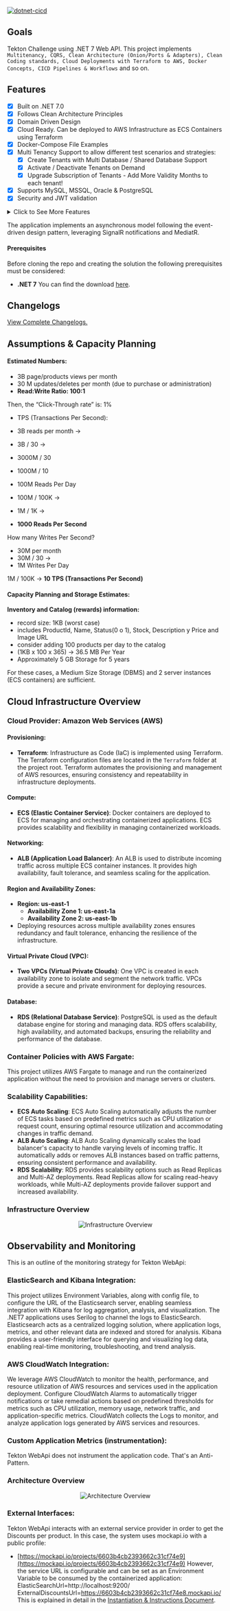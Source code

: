 [![dotnet-cicd](https://github.com/angelbus/tekton-api/actions/workflows/dotnet.yml/badge.svg?branch=main)](https://github.com/angelbus/tekton-webapi/actions/workflows/dotnet.yml)

## Goals

Tekton Challenge using .NET 7 Web API. This project implements `Multitenancy, CQRS, Clean Architecture (Onion/Ports & Adapters), Clean Coding standards, Cloud Deployments with Terraform to AWS, Docker Concepts, CICD Pipelines & Workflows` and so on.

## Features

- [x] Built on .NET 7.0
- [x] Follows Clean Architecture Principles
- [x] Domain Driven Design
- [x] Cloud Ready. Can be deployed to AWS Infrastructure as ECS Containers using Terraform
- [x] Docker-Compose File Examples
- [x] Multi Tenancy Support to allow different test scenarios and strategies:
  - [x] Create Tenants with Multi Database / Shared Database Support
  - [x] Activate / Deactivate Tenants on Demand
  - [x] Upgrade Subscription of Tenants - Add More Validity Months to each tenant!
- [x] Supports MySQL, MSSQL, Oracle & PostgreSQL
- [x] Security and JWT validation

<details>
  The following tools and implementations are related to specific design patterns:
  <summary>Click to See More Features</summary>

- [x] Uses Entity Framework Core as DB Abstraction
- [x] Flexible Repository Pattern
- [x] Dapper Integration for Optimal Performance
- [x] Serilog Integration with various Sinks - File, SEQ, Kibana
- [x] OpenAPI - Supports Client Service Generation
- [x] API Versioning
- [x] Response Caching - Distributed Caching + REDIS
- [x] Fluent Validations
- [x] Audit Logging
- [x] Advanced User & Role Based Permission Management
- [x] Code Analysis & StyleCop Integration with Rulesets
- [x] File Storage Service
- [x] Test Projects
- [x] JWT & Azure AD Authentication
- [x] MediatR - CQRS
- [x] SignalR Notifications
</details>

The application implements an asynchronous model following the event-driven design pattern, leveraging SignalR notifications and MediatR.

#### Prerequisites

Before cloning the repo and creating the solution the following prerequisites must be considered:

- **.NET 7** You can find the download [here](https://dotnet.microsoft.com/en-us/download/dotnet/7.0).

## Changelogs

[View Complete Changelogs.](https://github.com/angelbus/tekton-api/blob/main/CHANGELOG.md)

## Assumptions & Capacity Planning

#### Estimated Numbers:
- 3B page/products views per month
- 30 M updates/deletes per month (due to purchase or administration)
- **Read:Write Ratio:  100:1**

Then, the “Click-Through rate” is: 1%

- TPS (Transactions Per Second):
- 3B reads per month ->
- 3B / 30 ->
- 3000M / 30
- 1000M / 10
- 100M Reads Per Day

- 100M / 100K ->
- 1M / 1K ->
- **1000 Reads Per Second**

How many Writes Per Second?
- 30M per month
- 30M / 30 ->
- 1M  Writes Per Day

1M / 100K ->
**10 TPS (Transactions Per Second)**

#### Capacity Planning and Storage Estimates:
**Inventory and Catalog (rewards) information:**
- record size: 1KB (worst case)
- includes ProductId, Name, Status(0 o 1), Stock, Description y Price and Image URL
- consider adding 100 products per day to the catalog
- (1KB x 100 x 365) -> 36.5 MB Per Year
- Approximately  5 GB Storage for 5 years

For these cases, a Medium Size Storage (DBMS) and 2 server instances (ECS containers) are sufficient.

## Cloud Infrastructure Overview

### Cloud Provider: Amazon Web Services (AWS)

#### Provisioning:
- **Terraform**: Infrastructure as Code (IaC) is implemented using Terraform. The Terraform configuration files are located in the `Terraform` folder at the project root. Terraform automates the provisioning and management of AWS resources, ensuring consistency and repeatability in infrastructure deployments.

#### Compute:
- **ECS (Elastic Container Service)**: Docker containers are deployed to ECS for managing and orchestrating containerized applications. ECS provides scalability and flexibility in managing containerized workloads.

#### Networking:
- **ALB (Application Load Balancer)**: An ALB is used to distribute incoming traffic across multiple ECS container instances. It provides high availability, fault tolerance, and seamless scaling for the application.

#### Region and Availability Zones:
- **Region: us-east-1**
  - **Availability Zone 1: us-east-1a**
  - **Availability Zone 2: us-east-1b**
- Deploying resources across multiple availability zones ensures redundancy and fault tolerance, enhancing the resilience of the infrastructure.

#### Virtual Private Cloud (VPC):
- **Two VPCs (Virtual Private Clouds)**: One VPC is created in each availability zone to isolate and segment the network traffic. VPCs provide a secure and private environment for deploying resources.

#### Database:
- **RDS (Relational Database Service)**: PostgreSQL is used as the default database engine for storing and managing data. RDS offers scalability, high availability, and automated backups, ensuring the reliability and performance of the database.

### Container Policies with AWS Fargate:
This project utilizes AWS Fargate to manage and run the containerized application without the need to provision and manage servers or clusters.

### Scalability Capabilities:
- **ECS Auto Scaling**: ECS Auto Scaling automatically adjusts the number of ECS tasks based on predefined metrics such as CPU utilization or request count, ensuring optimal resource utilization and accommodating changes in traffic demand.
- **ALB Auto Scaling**: ALB Auto Scaling dynamically scales the load balancer's capacity to handle varying levels of incoming traffic. It automatically adds or removes ALB instances based on traffic patterns, ensuring consistent performance and availability.
- **RDS Scalability**: RDS provides scalability options such as Read Replicas and Multi-AZ deployments. Read Replicas allow for scaling read-heavy workloads, while Multi-AZ deployments provide failover support and increased availability.

### Infrastructure Overview
<p align="center">
  <img src="https://github.com/angelbus/tekton-api/blob/main/Infrastructure-Diagram.png?raw=true" alt="Infrastructure Overview"/>
</p>

## Observability and Monitoring
This is an outline of the monitoring strategy for Tekton WebApi:

### ElasticSearch and Kibana Integration:
This project utilizes Environment Variables, along with config file, to configure the URL of the Elasticsearch server, enabling seamless integration with Kibana for log aggregation, analysis, and visualization. The .NET7 applications uses Serilog to channel the logs to ElasticSearch.
Elasticsearch acts as a centralized logging solution, where application logs, metrics, and other relevant data are indexed and stored for analysis.
Kibana provides a user-friendly interface for querying and visualizing log data, enabling real-time monitoring, troubleshooting, and trend analysis.

### AWS CloudWatch Integration:
We leverage AWS CloudWatch to monitor the health, performance, and resource utilization of AWS resources and services used in the application deployment.
Configure CloudWatch Alarms to automatically trigger notifications or take remedial actions based on predefined thresholds for metrics such as CPU utilization, memory usage, network traffic, and application-specific metrics.
CloudWatch collects the Logs to monitor, and analyze application logs generated by AWS services and resources.

### Custom Application Metrics (instrumentation):
Tekton WebApi does not instrument the application code. That's an Anti-Pattern.

### Architecture Overview
<p align="center">
  <img src="https://github.com/angelbus/tekton-api/blob/main/Architecture-Diagram.jpeg?raw=true" alt="Architecture Overview"/>
</p>

### External Interfaces:
Tekton WebApi interacts with an external service provider in order to get the Discounts per product.
In this case, the system uses mockapi.io with a public profile:

 - [https://mockapi.io/projects/6603b4cb2393662c31cf74e9](https://mockapi.io/projects/6603b4cb2393662c31cf74e9)
However, the service URL is configurable and can be set as an Environment Variable to be consumed by the containerized application:
ElasticSearchUrl=http://localhost:9200/
ExternalDiscountsUrl=https://6603b4cb2393662c31cf74e8.mockapi.io/
This is explained in detail in the [Instantiation & Instructions Document](https://github.com/angelbus/tekton-api/blob/main/docker-compose/README.md).
